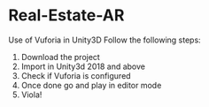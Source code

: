 # Real-Estate-AR

Use of Vuforia in Unity3D Follow the following steps:

1. Download the project
2. Import in Unity3d 2018 and above
3. Check if Vuforia is configured
4. Once done go and play in editor mode
5. Viola!

